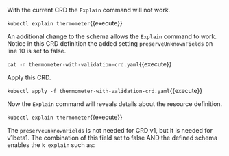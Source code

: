 With the current CRD the `Explain` command will not work.

`kubectl explain thermometer`{{execute}}

An additional change to the schema allows the `Explain` command to work. Notice in this CRD definition the added setting `preserveUnknownFields` on line 10 is set to false.

`cat -n thermometer-with-validation-crd.yaml`{{execute}}

Apply this CRD.

`kubectl apply -f thermometer-with-validation-crd.yaml`{{execute}}

Now the `Explain` command will reveals details about the resource definition.

`kubectl explain thermometer`{{execute}}

The `preserveUnknownFields` is not needed for CRD v1, but it is needed for v1beta1.  The combination of this field set to false AND the defined schema enables the `k explain` such as:
